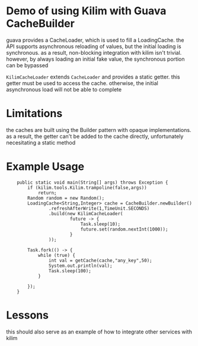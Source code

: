 # Demo of using Kilim with Guava CacheBuilder


guava provides a CacheLoader, which is used to fill a LoadingCache.
the API supports asynchronous reloading of values, but the initial loading is synchronous.
as a result, non-blocking integration with kilim isn't trivial.
however, by always loading an initial fake value, the synchronous portion can be bypassed

`KilimCacheLoader` extends `CacheLoader` and provides a static getter.
this getter must be used to access the cache.
otherwise, the initial asynchronous load will not be able to complete







# Limitations

the caches are built using the Builder pattern with opaque implementations.
as a result, the getter can't be added to the cache directly,
unfortunately necesitating a static method

# Example Usage

```
    public static void main(String[] args) throws Exception {
        if (kilim.tools.Kilim.trampoline(false,args))
            return;
        Random random = new Random();
        LoadingCache<String,Integer> cache = CacheBuilder.newBuilder()
                .refreshAfterWrite(1,TimeUnit.SECONDS)
                .build(new KilimCacheLoader(
                        future -> {
                            Task.sleep(10);
                            future.set(random.nextInt(1000));
                        }
                ));
        
        Task.fork(() -> {
            while (true) {
                int val = getCache(cache,"any_key",50);
                System.out.println(val);
                Task.sleep(100);
            }

        });
    }
```



# Lessons

this should also serve as an example of how to integrate other services with kilim


